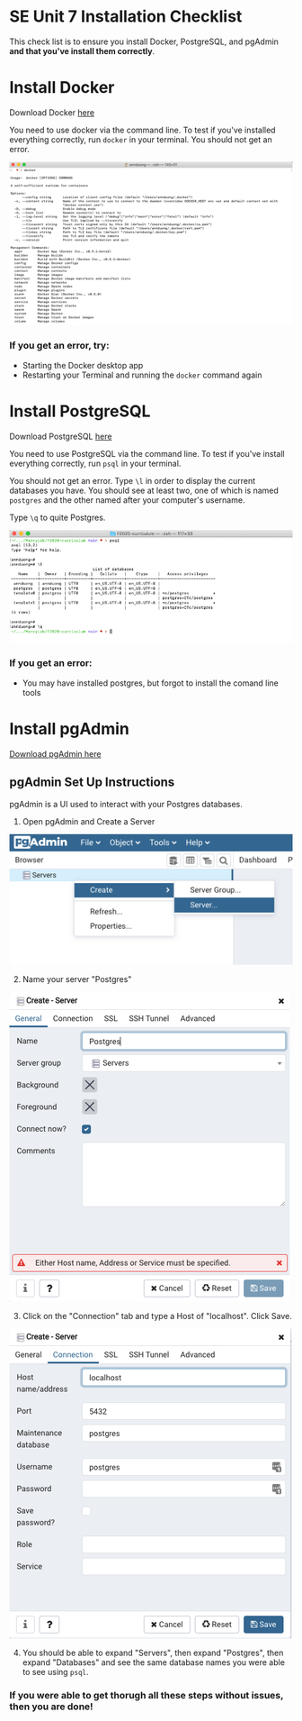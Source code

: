 # SE Unit 7 Installation Checklist
This check list is to ensure you install Docker, PostgreSQL, and pgAdmin **and that you've install them correctly**.

# Install Docker

Download Docker [here](https://docs.docker.com/get-docker/)

You need to use docker via the command line. To test if you've installed everything correctly, run `docker` in your terminal. You should not get an error.

![docker](./assets/docker.png)

### If you get an error, try:
* Starting the Docker desktop app
* Restarting your Terminal and running the `docker` command again

# Install PostgreSQL

Download PostgreSQL [here](https://www.postgresql.org/download/)

You need to use PostgreSQL via the command line. To test if you've install everything correctly, run `psql` in your terminal.

You should not get an error. Type `\l` in order to display the current databases you have. You should see at least two, one of which is named `postgres` and the other named after your computer's username.

Type `\q` to quite Postgres.

![pg](./assets/postgres.png)

### If you get an error:
* You may have installed postgres, but forgot to install the comand line tools

# Install pgAdmin

[Download pgAdmin here](https://www.pgadmin.org/download/)

## pgAdmin Set Up Instructions

pgAdmin is a UI used to interact with your Postgres databases.

1. Open pgAdmin and Create a Server

![createServer](./assets/createServer.png)

2. Name your server "Postgres"

![name](./assets/name.png)

3. Click on the "Connection" tab and type a Host of "localhost". Click Save.

![localhost](./assets/localhost.png)

4. You should be able to expand "Servers", then expand "Postgres", then expand "Databases" and see the same database names you were able to see using `psql`.

### If you were able to get thorugh all these steps without issues, then you are done!
